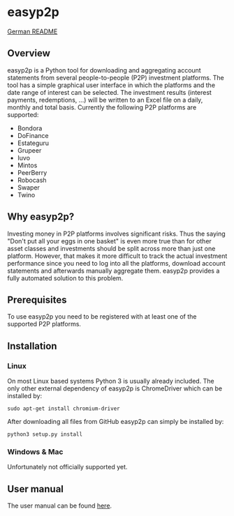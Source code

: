 # easyp2p

[German README](README_de.md)

## Overview

easyp2p is a Python tool for downloading and aggregating account statements 
from several people-to-people (P2P) investment platforms. The tool has a simple
graphical user interface in which the platforms and the date range of interest
can be selected. The investment results (interest payments, redemptions, ...)
will be written to an Excel file on a daily, monthly and total basis.
Currently the following P2P platforms are supported:

* Bondora
* DoFinance
* Estateguru
* Grupeer
* Iuvo
* Mintos
* PeerBerry
* Robocash
* Swaper
* Twino

## Why easyp2p?

Investing money in P2P platforms involves significant risks. Thus the saying
"Don't put all your eggs in one basket" is even more true than for other asset
classes and investments should be split across more than just one platform.
However, that makes it more difficult to track the actual investment
performance since you need to log into all the platforms, download account
statements and afterwards manually aggregate them. easyp2p provides a fully
automated solution to this problem.

## Prerequisites

To use easyp2p you need to be registered with at least one of the supported
P2P platforms.

## Installation

### Linux

On most Linux based systems Python 3 is usually already included. The only
other external dependency of easyp2p is ChromeDriver which can be installed
by:

    sudo apt-get install chromium-driver

After downloading all files from GitHub easyp2p can simply be installed by:

    python3 setup.py install

### Windows & Mac

Unfortunately not officially supported yet.

## User manual

The user manual can be found [here](docs/user_manual_en.md).